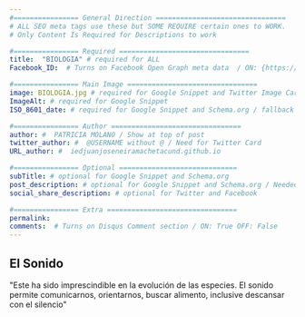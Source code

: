```yaml
---
#================ General Direction ================================
# ALL SEO meta tags use these but SOME REQUIRE certain ones to WORK.
# Only Content Is Required for Descriptions to work

#================ Required ================================
title:  "BIOLOGIA" # required for ALL
Facebook_ID:  # Turns on Facebook Open Graph meta data  / ON: {https://www.facebook.com/iedjuanjose.neira} OFF: False

#================ Main Image ================================
image: BIOLOGIA.jpg # required for Google Snippet and Twitter Image Card
ImageAlt: # required for Google Snippet
ISO_8601_date: # required for Google Snippet and Schema.org / fallback is in place if you leave it out

#================ Author ================================
author: #  PATRICIA MOLANO / Show at top of post
twitter_author: #  @USERNAME without @ / Need for Twitter Card
URL_author: #  iedjuanjoseneiramachetacund.github.io

#================ Optional =============================
subTitle: # optional for Google Snippet and Schema.org  
post_description: # optional for Google Snippet and Schema.org / Needed if there is no Content  
social_share_description: # optional for Twitter and Facebook

#================ Extra ================================
permalink:
comments:  # Turns on Disqus Comment section / ON: True OFF: False
---
```

## El Sonido
"Este ha sido imprescindible en la evolución de las especies. El sonido permite comunicarnos, orientarnos, buscar alimento, inclusive descansar con el silencio"
